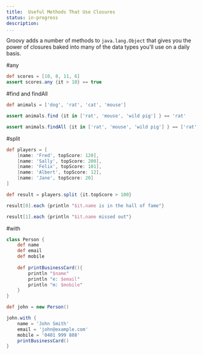 ```yaml
---
title:	Useful Methods That Use Closures
status:	in-progress
description:	
...
```


Groovy adds a number of methods to `java.lang.Object` that gives you the power of closures baked into many of the data types you'll use on a daily basis.

#any

```groovy
def scores = [10, 8, 11, 6]
assert scores.any {it > 10} == true
```

#find and findAll

```groovy
def animals = ['dog', 'rat', 'cat', 'mouse']

assert animals.find {it in ['rat', 'mouse', 'wild pig'] } == 'rat'

assert animals.findAll {it in ['rat', 'mouse', 'wild pig'] } == ['rat', 'mouse']
```

#split

```groovy
def players = [
    [name: 'Fred', topScore: 120],
    [name: 'Sally', topScore: 200],
    [name: 'Felix', topScore: 101],
    [name: 'Albert', topScore: 12],
    [name: 'Jane', topScore: 20]
]

def result = players.split {it.topScore > 100}

result[0].each {println "$it.name is in the hall of fame"}

result[1].each {println "$it.name missed out"}
```

#with

```groovy
class Person {
    def name
    def email
    def mobile
    
    def printBusinessCard(){
        println "$name"
        println "e: $email"
        println "m: $mobile"
    }
}

def john = new Person()

john.with {
    name = 'John Smith'
    email = 'john@example.com'
    mobile = '0401 999 888'
    printBusinessCard()
}
```


